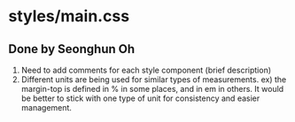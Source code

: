 # styles/main.css
## Done by Seonghun Oh

1. Need to add comments for each style component (brief description)
2. Different units are being used for similar types of measurements. ex) the margin-top is defined in % in some places, and in em in others. It would be better to stick with one type of unit for consistency and easier management.